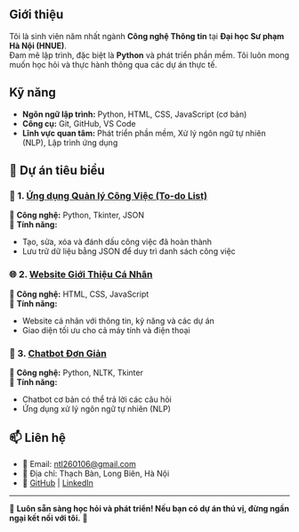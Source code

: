 ## Giới thiệu  
Tôi là sinh viên năm nhất ngành **Công nghệ Thông tin** tại **Đại học Sư phạm Hà Nội (HNUE)**.  
Đam mê lập trình, đặc biệt là **Python** và phát triển phần mềm. Tôi luôn mong muốn học hỏi và thực hành thông qua các dự án thực tế.  

## Kỹ năng  
- **Ngôn ngữ lập trình:** Python, HTML, CSS, JavaScript (cơ bản)  
- **Công cụ:** Git, GitHub, VS Code  
- **Lĩnh vực quan tâm:** Phát triển phần mềm, Xử lý ngôn ngữ tự nhiên (NLP), Lập trình ứng dụng  

## 📌 Dự án tiêu biểu  
### 📝 1. [Ứng dụng Quản lý Công Việc (To-do List)](https://github.com/your-username/todo-app)  
🔹 **Công nghệ:** Python, Tkinter, JSON  
🔹 **Tính năng:**  
  - Tạo, sửa, xóa và đánh dấu công việc đã hoàn thành  
  - Lưu trữ dữ liệu bằng JSON để duy trì danh sách công việc  

### 🌐 2. [Website Giới Thiệu Cá Nhân](https://your-github-username.github.io/)  
🔹 **Công nghệ:** HTML, CSS, JavaScript  
🔹 **Tính năng:**  
  - Website cá nhân với thông tin, kỹ năng và các dự án  
  - Giao diện tối ưu cho cả máy tính và điện thoại  

### 🤖 3. [Chatbot Đơn Giản](https://github.com/your-username/chatbot-python)  
🔹 **Công nghệ:** Python, NLTK, Tkinter  
🔹 **Tính năng:**  
  - Chatbot cơ bản có thể trả lời các câu hỏi  
  - Ứng dụng xử lý ngôn ngữ tự nhiên (NLP)  

## 📫 Liên hệ  
- 📧 Email: ntl260106@gmail.com  
- 📍 Địa chỉ: Thạch Bàn, Long Biên, Hà Nội  
- 🔗 [GitHub](https://github.com/your-username) | [LinkedIn](https://linkedin.com/in/your-profile)  

---

🎯 **Luôn sẵn sàng học hỏi và phát triển! Nếu bạn có dự án thú vị, đừng ngần ngại kết nối với tôi.** 🚀  
